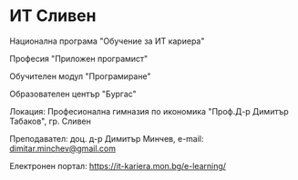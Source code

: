 # ИТ Сливен
Национална програма "Обучение за ИТ кариера" 

Професия "Приложен програмист" 

Обучителен модул "Програмиране" 

Образователен център "Бургас" 

Локация: Професионална гимназия по икономика "Проф.Д-р Димитър Табаков", гр. Сливен 

Преподавател: доц. д-р Димитър Минчев, e-mail: dimitar.minchev@gmail.com 

Електронен портал: https://it-kariera.mon.bg/e-learning/
